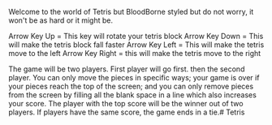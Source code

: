 Welcome to the world of Tetris but BloodBorne styled but do not worry, it won't be as hard or it might be. 

Arrow Key Up = This key will rotate your tetris block
Arrow Key Down = This will make the tetris block fall faster
Arrow Key Left = This will make the tetris move to the left
Arrow Key Right = this will make the tetris move to the right

The game will be two players. First player will go first. then the second player. You can only move the pieces in specific ways; your game is over if your pieces reach the top of the screen; and you can only remove pieces from the screen by filling all the blank space in a line which also increases your score. The player with the top score will be the winner out of two players. If players have the same score, the game ends in a tie.# Tetris
